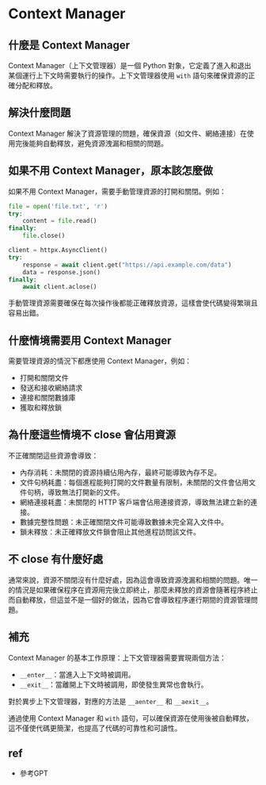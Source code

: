 # Context Manager

## 什麼是 Context Manager

Context Manager（上下文管理器）是一個 Python 對象，它定義了進入和退出某個運行上下文時需要執行的操作。上下文管理器使用 `with` 語句來確保資源的正確分配和釋放。

## 解決什麼問題

Context Manager 解決了資源管理的問題，確保資源（如文件、網絡連接）在使用完後能夠自動釋放，避免資源洩漏和相關的問題。

## 如果不用 Context Manager，原本該怎麼做

如果不用 Context Manager，需要手動管理資源的打開和關閉。例如：

```python
file = open('file.txt', 'r')
try:
    content = file.read()
finally:
    file.close()

client = httpx.AsyncClient()
try:
    response = await client.get("https://api.example.com/data")
    data = response.json()
finally:
    await client.aclose()
```

手動管理資源需要確保在每次操作後都能正確釋放資源，這樣會使代碼變得繁瑣且容易出錯。

## 什麼情境需要用 Context Manager

需要管理資源的情況下都應使用 Context Manager，例如：

- 打開和關閉文件
- 發送和接收網絡請求
- 連接和關閉數據庫
- 獲取和釋放鎖

## 為什麼這些情境不 close 會佔用資源

不正確關閉這些資源會導致：

- 內存消耗：未關閉的資源持續佔用內存，最終可能導致內存不足。
- 文件句柄耗盡：每個進程能夠打開的文件數量有限制，未關閉的文件會佔用文件句柄，導致無法打開新的文件。
- 網絡連接耗盡：未關閉的 HTTP 客戶端會佔用連接資源，導致無法建立新的連接。
- 數據完整性問題：未正確關閉文件可能導致數據未完全寫入文件中。
- 鎖未釋放：未正確釋放文件鎖會阻止其他進程訪問該文件。

## 不 close 有什麼好處

通常來說，資源不關閉沒有什麼好處，因為這會導致資源洩漏和相關的問題。唯一的情況是如果確保程序在資源用完後立即終止，那麼未釋放的資源會隨著程序終止而自動釋放，但這並不是一個好的做法，因為它會導致程序運行期間的資源管理問題。

## 補充

Context Manager 的基本工作原理：上下文管理器需要實現兩個方法：

- `__enter__`：當進入上下文時被調用。
- `__exit__`：當離開上下文時被調用，即使發生異常也會執行。

對於異步上下文管理器，對應的方法是 `__aenter__` 和 `__aexit__`。

通過使用 Context Manager 和 `with` 語句，可以確保資源在使用後被自動釋放，這不僅使代碼更簡潔，也提高了代碼的可靠性和可讀性。

## ref
* 參考GPT